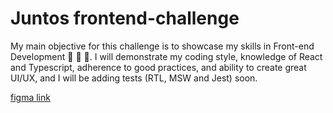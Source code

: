 # Juntos frontend-challenge

My main objective for this challenge is to showcase my skills in Front-end Development 🥳 🥳 🥳. I will demonstrate my coding style, knowledge of React and Typescript, adherence to good practices, and ability to create great UI/UX, and I will be adding tests (RTL, MSW and Jest) soon.

[figma link](https://www.figma.com/file/RG2Ro8NwAt1HsMASwbZcUx/Teste-Front-end?type=design&node-id=2-7938&t=OYqo27YFcpCMfiZG-0)
